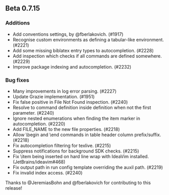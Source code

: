 ## Beta 0.7.15

### Additions
* Add conventions settings, by @fberlakovich. (#1917)
* Recognise custom environments as defining a tabular-like environment. (#2221)
* Add some missing biblatex entry types to autocompletion. (#2228)
* Add inspection which checks if all commands are defined somewhere. (#2229)
* Improve package indexing and autocompletion. (#2232)

### Bug fixes
* Many improvements in log error parsing. (#2227)
* Update Grazie implementation. (#1951)
* Fix false positive in File Not Found inspection. (#2240)
* Resolve to command definition inside definition when not the first parameter. (#2240)
* Ignore nested enumerations when finding the item marker in autocompletion. (#2220)
* Add FILE_NAME to the new file properties. (#2218)
* Allow \begin and \end commands in table header column prefix/suffix. (#2218)
* Fix autocompletion filtering for texlive. (#2215)
* Suppress notifications for background SDK checks. (#2215)
* Fix \item being inserted on hard line wrap with IdeaVim installed. (JetBrains/ideavim#468)
* Fix output path in run config template overriding the auxil path. (#2219)
* Fix invalid index access. (#2240)

Thanks to @JeremiasBohn and @fberlakovich for contributing to this release!